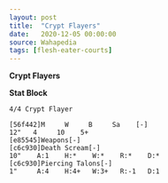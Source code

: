 ```yaml
---
layout: post
title:  "Crypt Flayers"
date:   2020-12-05 00:00:00
source: Wahapedia
tags: [flesh-eater-courts]
---
```


**Crypt Flayers**

**Stat Block**
```
4/4 Crypt Flayer
```

```
[56f442]M     W     B     Sa    [-]
12"   4     10    5+    
[e85545]Weapons[-]
[c6c930]Death Scream[-]
10"    A:1    H:*    W:*    R:*    D:*   
[c6c930]Piercing Talons[-]
1"     A:4    H:4+   W:3+   R:-1   D:1   
```
    